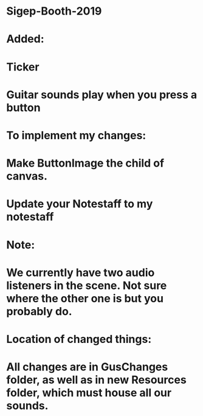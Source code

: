 # Sigep-Booth-2019

# Added:
# Ticker
# Guitar sounds play when you press a button

# To implement my changes:
# Make ButtonImage the child of canvas.
# Update your Notestaff to my notestaff

# Note:
# We currently have two audio listeners in the scene. Not sure where the other one is but you probably do.

# Location of changed things:
# All changes are in GusChanges folder, as well as in new Resources folder, which must house all our sounds.
